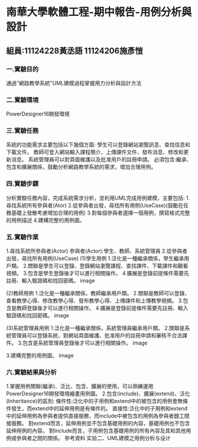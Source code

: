 # 南華大學軟體工程-期中報告-用例分析與設計
## 組員:11124228黃丞語 11124206施彥愷
### 一.實驗目的
通過"網路教學系統"UML建模過程掌握用力分析與設計方法
### 二.實驗環境
PowerDesigner16開發環境
### 三.實驗任務
系統的功能需求主要包括以下幾個方面:
學生可以登錄網站瀏覽訊息、查找信息和下載文件。
教師可登入網站輸入課程簡介、上傳課件文件、發布消息、修改和更新消息。
系統管理員可以對頁面維護以及批准用戶的註冊申請。
必須包含:繼承、包含和擴展關係，鼓勵分析網路教學系統的需求，增加合理用例。
### 四.實驗步驟
分析實驗任務內容，完成系統需求分析，並利用UML完成用例建模，主要包括:
1.尋找系統所有參與者(Ator)
2.從參與者出發，尋找所有用例(UseCase)(鼓勵在任務基礎上發散考慮增加合理的用例)
3.對每個參與者選擇一個用例，撰寫格式完整的用例描述
4.建構完整的用例圖。
### 五.實驗作業
1.尋找系統所參與者(Actor)
參與者(Actor):學生、教師、系統管理員
2.從參與者出發，尋找所有用例(UseCase)
(1)學生用例
1.泛化是一種繼承關係，學生繼承用戶類。
2.關聯是學生可以登錄、登錄網站瀏覽課程、查找課件、下載課件和觀看視頻。
3.包含是學生登錄後才可以進行相關操作。
4.擴展是登錄前提條件需要先註冊、輸入驗證碼和找回密碼。
image

(2)教師用例
1.泛化是一種繼承關係，教師繼承用戶類。
2.關聯是教師可以登錄、查看教學心得、修改教學心得、發布教學心得、上傳課件和上傳教學視頻。
3.包含是教師登錄後才可以進行相關操作。
4.擴展是登錄前提條件需要先註冊、輸入驗證碼和找回密碼。
image

(3)系統管理員用例
1.泛化是一種繼承關係，系統管理員繼承用戶類。
2.關聯是系統管理員可以登錄系統、對網站頁面維護、批准用戶的註冊申請和審核不合法課件。
3.包含是系統管理員登錄後才可以進行相關操作。
image

3.建構完整的用例圖。
image

### 六.實驗結果與分析
1.掌握用例關聯(繼承)、泛比、包含、擴展的使用，可以熟練運用PowerDesigner16開發環境繪畫用例圖。
2.包含(include)、擴展(extend)、泛化(Inheritance)的區別:
條件性:泛化中的子用例和extend中的被包含的用例會無條件發生，而extend中的延伸用例是有條件的。
直接性:泛化中的子用例和extend中的延伸用例為參與者提供直接服務，而include中被包含的用例為參與者題工間接服務。
對extend而言，延伸用例並不包含基礎用例的內容，基礎用例也不包含延伸用例的內容。
對Include而言，子用例包含基礎用例的所有內容及其和其他用例或參與者之間的關係。
參考資料
实验二、UML建模之用例分析与设计
